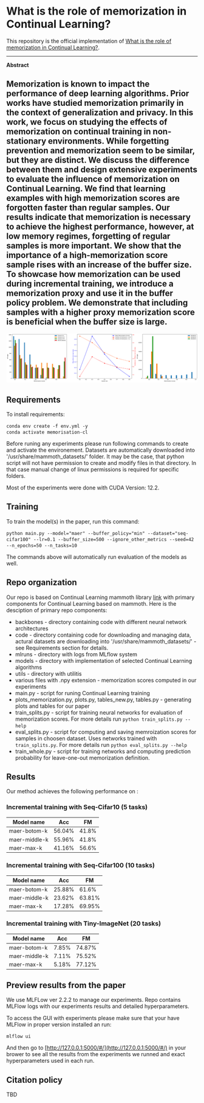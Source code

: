 # What is the role of memorization in Continual Learning?

This repository is the official implementation of [What is the role of memorization in Continual Learning?](https://arxiv.org/). 

---
**Abstract**

Memorization is known to impact the performance of deep learning algorithms. Prior works have studied memorization primarily in the context of generalization and privacy. In this work, we focus on studying the effects of memorization on continual training in non-stationary environments. While forgetting prevention and memorization seem to be similar, but they are distinct. We discuss the difference between them and design extensive experiments to evaluate the influence of memorization on Continual Learning. 
We find that learning examples with high memorization scores are forgotten faster than regular samples. Our results indicate that memorization is necessary to achieve the highest performance, however, at low memory regimes, forgetting of regular samples is more important. We show that the importance of a high-memorization score sample rises with an increase of the buffer size. 
To showcase how memorization can be used during incremental training, we introduce a memorization proxy and use it in the buffer policy problem. We demonstrate that including samples with a higher proxy memorization score is beneficial when the buffer size is large.
---

![our main results](memscores_results.png)


## Requirements

To install requirements:

```setup
conda env create -f env.yml -y
conda activate memorisation-cl
```
Before runing any experiments please run following commands to create and activate the environement.
Datasets are automatically downloaded into '/usr/share/mammoth_datasets/' folder. It may be the case, that python script will not have permission to create and modify files in that directory. In that case manual change of linux permissions is required for specific folders. 

Most of the experiments were done with CUDA Version: 12.2.

## Training

To train the model(s) in the paper, run this command:

```train
python main.py --model="maer" --buffer_policy="min" --dataset="seq-cifar100" --lr=0.1 --buffer_size=500 --ignore_other_metrics --seed=42 --n_epochs=50 --n_tasks=10
```
The commands above will automatically run evaluation of the models as well. 

## Repo organization

Our repo is based on Continual Learning mammoth library [link](https://github.com/aimagelab/mammoth) with primary components for Continual Learning based on mammoth.
Here is the desciption of primary repo components:

 - backbones - directory containing code with different neural network architectures
 - code - directory containing code for downloading and managing data, actural datasets are downloading into '/usr/share/mammoth_datasets/' - see Requirements section for details.
 - mlruns - directory with logs from MLflow system
 - models - directory with implementation of selected Continual Learning algorithms
 - utils - directory with utilitis
 - various files with .npy extension - memorization scores computed in our experiments
 - main.py - script for runing Continual Learning training
 - plots_memorization.py, plots.py, tables_new.py, tables.py - generating plots and tables for our paper
 - train_splits.py - script for training neural networks for evaluation of memorization scores. For more details run ```python train_splits.py --help```
 - eval_splits.py - script for computing and saving memroization scores for samples in choosen dataset. Uses networks trained with `train_splits.py`. For more details run ```python eval_splits.py --help```
 - train_whole.py - script for training networks and computing prediction probability for leave-one-out memorization definition.


## Results

Our method achieves the following performance on :

### Incremental training with Seq-Cifar10 (5 tasks)

| Model name         |     Acc         |       FM       |
| ------------------ |---------------- | -------------- |
| maer-botom-k       |     56.04%      |      41.8%     |
| maer-middle-k      |     55.96%      |      41.8%     |
| maer-max-k         |     41.16%      |      56.6%     |

### Incremental training with Seq-Cifar100 (10 tasks)

| Model name         |     Acc         |       FM       |
| ------------------ |---------------- | -------------- |
| maer-botom-k       |     25.88%      |      61.6%     |
| maer-middle-k      |     23.62%      |      63.81%    |
| maer-max-k         |     17.28%      |      69.95%    |

### Incremental training with Tiny-ImageNet (20 tasks)

| Model name         |     Acc         |       FM       |
| ------------------ |---------------- | -------------- |
| maer-botom-k       |     7.85%       |      74.87%     |
| maer-middle-k      |     7.11%       |      75.52%     |
| maer-max-k         |     5.18%       |      77.12%     |



## Preview results from the paper

We use MLFLow ver 2.2.2 to manage our experiments. Repo contains MLFlow logs with our experiments results and detailed hyperparameters. 

To access the GUI with experiments please make sure that your have MLFlow in proper version installed an run:

```
mlflow ui
```

And then go to [http://127.0.0.1:5000/#/](http://127.0.0.1:5000/#/) in your brower to see all the results from the experiments we runned and exact hyperparameters used in each run.


## Citation policy

TBD